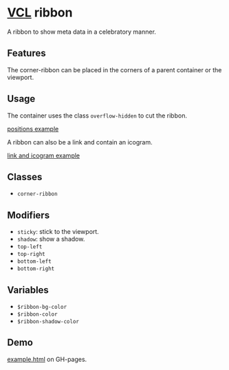 # [VCL](https://vcl.github.io/) ribbon

A ribbon to show meta data in a celebratory manner.

## Features

The corner-ribbon can be placed in the corners of a parent container or the
viewport.

## Usage

The container uses the class `overflow-hidden` to cut the ribbon.

[positions example](/demo/example-corner-positions.html)

A ribbon can also be a link and contain an icogram.

[link and icogram example](/demo/example-link.html)

## Classes

- `corner-ribbon`

## Modifiers

- `sticky`: stick to the viewport.
- `shadow`: show a shadow.
- `top-left`
- `top-right`
- `bottom-left`
- `bottom-right`

## Variables

- `$ribbon-bg-color`
- `$ribbon-color`
- `$ribbon-shadow-color`

## Demo

[example.html](/demo/example.html) on GH-pages.
